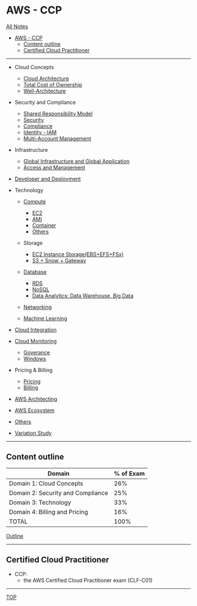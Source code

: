 # AWS - CCP

[All Notes](../../index.md)

- [AWS - CCP](#aws---ccp)
  - [Content outline](#content-outline)
  - [Certified Cloud Practitioner](#certified-cloud-practitioner)

---

- Cloud Concepts

  - [Cloud Architecture](./cloud_architecture/cloud_architecture.md)
  - [Total Cost of Ownership](./tco/tco.md)
  - [Well-Architecture](./well_architecture/well_architecture.md)

- Security and Compliance

  - [Shared Responsibility Model](./shared_responsibility_model/shared_responsibility_model.md)
  - [Security](./security/security.md)
  - [Compliance](./compliance/compliance.md)
  - [Identity - IAM](./identity/identity.md)
  - [Multi-Account Management](./identity/multi_account.md)

- Infrastructure

  - [Global Infrastructure and Global Application](./infrastructure/global_infrastructure.md)
  - [Access and Management](./infrastructure/access.md)

- [Developer and Deployment](./infrastructure/developer.md)
- Technology

  - [Compute](./compute/compute.md)
    - [EC2](./compute/ec2.md)
    - [AMI](./compute/ami.md)
    - [Container](./compute/container.md)
    - [Others](./compute/others.md)
  - Storage
    - [EC2 Instance Storage(EBS+EFS+FSx)](./storage/ec2_storage.md)
    - [S3 + Snow + Gateway](./storage/s3.md)
  - [Database](./database/db.md)

    - [RDS](./database/rds.md)
    - [NoSQL](./database/nosql.md)
    - [Data Analytics: Data Warehouse, Big Data](./database/data_analytics.md)

  - [Networking](./networking/networking.md)

  - [Machine Learning](./ml/ml.md)

- [Cloud Integration](./integration/integration.md)
- [Cloud Monitoring](./monitoring/monitoring.md)

  - [Goverance](./goverance/goverance.md)
  - [Windows](./windows/windows.md)

- Pricing & Billing

  - [Pricing](./billing/pricing.md)
  - [Billing](./billing/billing.md)

- [AWS Architecting](./architect/architect.md)
- [AWS Ecosystem](./eco/eco.md)

- [Others](./others/others.md)

- [Variation Study](./variation_study/variation.md)

---

## Content outline

| Domain                            | % of Exam |
| --------------------------------- | --------- |
| Domain 1: Cloud Concepts          | 26%       |
| Domain 2: Security and Compliance | 25%       |
| Domain 3: Technology              | 33%       |
| Domain 4: Billing and Pricing     | 16%       |
| TOTAL                             | 100%      |

[Outline](./outline.md)

---

## Certified Cloud Practitioner

- CCP:
  - the AWS Certified Cloud Practitioner exam (CLF-C01)

---

[TOP](#aws---ccp)
